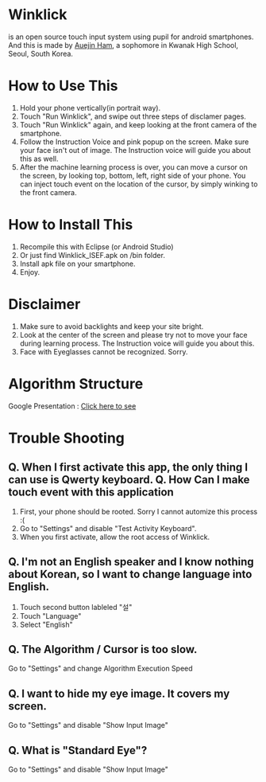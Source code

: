 # Winklick
is an open source touch input system using pupil for android smartphones.
And this is made by [Auejin Ham](fb.com/auejin), a sophomore in Kwanak High School, Seoul, South Korea.

# How to Use This
1. Hold your phone vertically(in portrait way).
2. Touch "Run Winklick", and swipe out three steps of disclamer pages.
3. Touch "Run Winklick" again, and keep looking at the front camera of the smartphone.
4. Follow the Instruction Voice and pink popup on the screen.
Make sure your face isn't out of image. The Instruction voice will guide you about this as well.
5. After the machine learning process is over, you can move a cursor on the screen,
by looking top, bottom, left, right side of your phone.
You can inject touch event on the location of the cursor, by simply winking to the front camera.

# How to Install This
1. Recompile this with Eclipse (or Android Studio)
2. Or just find Winklick_ISEF.apk on /bin folder.
3. Install apk file on your smartphone.
4. Enjoy.

# Disclaimer
1. Make sure to avoid backlights and keep your site bright.
2. Look at the center of the screen and please try not to move your face during learning process. The Instruction voice will guide you about this.
3. Face with Eyeglasses cannot be recognized. Sorry.

# Algorithm Structure
Google Presentation : [Click here to see](https://docs.google.com/presentation/d/1-lDESAHk1FEUKRgrNjmKZ9gnl_Uo8wq3_Nsei2fDRaQ/pub?start=true&loop=false&delayms=60000)

# Trouble Shooting
Q. When I first activate this app, the only thing I can use is Qwerty keyboard.
Q. How Can I make touch event with this application
-----------------
1. First, your phone should be rooted. Sorry I cannot automize this process :(
2. Go to "Settings" and disable "Test Activity Keyboard".
3. When you first activate, allow the root access of Winklick.

Q. I'm not an English speaker and I know nothing about Korean, so I want to change language into English.
-----------------
1. Touch second button lableled "설"
2. Touch "Language"
3. Select "English"

Q. The Algorithm / Cursor is too slow.
-----------------
Go to "Settings" and change Algorithm Execution Speed

Q. I want to hide my eye image. It covers my screen.
-----------------
Go to "Settings" and disable "Show Input Image"

Q. What is "Standard Eye"?
-----------------
Go to "Settings" and disable "Show Input Image"
